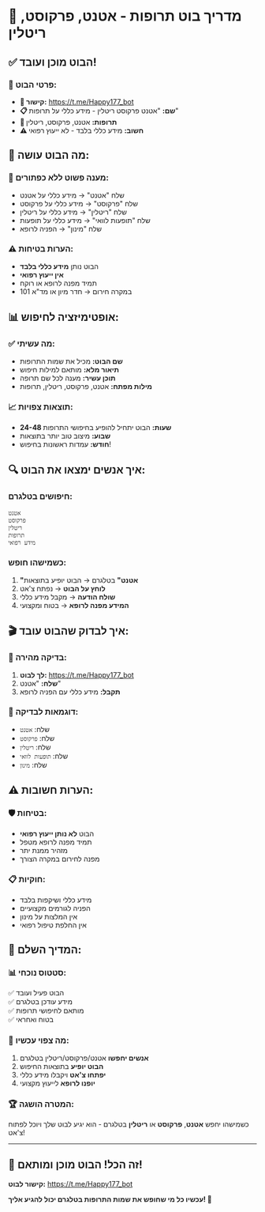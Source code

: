 # 💊 מדריך בוט תרופות - אטנט, פרקוסט, ריטלין

## ✅ **הבוט מוכן ועובד!**

### 🤖 **פרטי הבוט:**
- **🔗 קישור:** https://t.me/Happy177_bot
- **📋 שם:** "אטנט פרקוסט ריטלין - מידע כללי על תרופות"
- **💊 תרופות:** אטנט, פרקוסט, ריטלין
- **⚠️ חשוב:** מידע כללי בלבד - לא ייעוץ רפואי

## 🎯 **מה הבוט עושה:**

### 💬 **מענה פשוט ללא כפתורים:**
- שלח "אטנט" → מידע כללי על אטנט
- שלח "פרקוסט" → מידע כללי על פרקוסט  
- שלח "ריטלין" → מידע כללי על ריטלין
- שלח "תופעות לוואי" → מידע כללי על תופעות
- שלח "מינון" → הפניה לרופא

### ⚠️ **הערות בטיחות:**
- הבוט נותן **מידע כללי בלבד**
- **אין ייעוץ רפואי**
- תמיד מפנה לרופא או רוקח
- במקרה חירום → חדר מיון או מד"א 101

## 📊 **אופטימיזציה לחיפוש:**

### ✅ **מה עשיתי:**
- **שם הבוט:** מכיל את שמות התרופות
- **תיאור מלא:** מותאם למילות חיפוש
- **תוכן עשיר:** מענה לכל שם תרופה
- **מילות מפתח:** אטנט, פרקוסט, ריטלין, תרופות

### 📈 **תוצאות צפויות:**
- **24-48 שעות:** הבוט יתחיל להופיע בחיפושי התרופות
- **שבוע:** מיצוב טוב יותר בתוצאות
- **חודש:** עמדות ראשונות בחיפוש!

## 🔍 **איך אנשים ימצאו את הבוט:**

### חיפושים בטלגרם:
```
אטנט
פרקוסט
ריטלין
תרופות
מידע רפואי
```

### כשמישהו חופש:
1. **"אטנט"** בטלגרם → הבוט יופיע בתוצאות
2. **לוחץ על הבוט** → נפתח צ'אט
3. **שולח הודעה** → מקבל מידע כללי
4. **המידע מפנה לרופא** → בטוח ומקצועי

## 🎬 **איך לבדוק שהבוט עובד:**

### 📱 **בדיקה מהירה:**
1. **לך לבוט:** https://t.me/Happy177_bot
2. **שלח:** "אטנט"
3. **תקבל:** מידע כללי עם הפניה לרופא

### 💬 **דוגמאות לבדיקה:**
- שלח: `אטנט`
- שלח: `פרקוסט`
- שלח: `ריטלין`
- שלח: `תופעות לוואי`
- שלח: `מינון`

## ⚠️ **הערות חשובות:**

### 🛡️ **בטיחות:**
- הבוט **לא נותן ייעוץ רפואי**
- תמיד מפנה לרופא מטפל
- מזהיר ממנת יתר
- מפנה לחירום במקרה הצורך

### 📋 **חוקיות:**
- מידע כללי ושיקפות בלבד
- הפניה לגורמים מקצועיים
- אין המלצות על מינון
- אין החלפת טיפול רפואי

## 🚀 **המדיך השלם:**

### 📊 **סטטוס נוכחי:**
✅ הבוט פעיל ועובד  
✅ מידע עודכן בטלגרם  
✅ מותאם לחיפושי תרופות  
✅ בטוח ואחראי  

### 🎯 **מה צפוי עכשיו:**
1. **אנשים יחפשו** אטנט/פרקוסט/ריטלין בטלגרם
2. **הבוט יופיע** בתוצאות החיפוש
3. **יפתחו צ'אט** ויקבלו מידע כללי
4. **יופנו לרופא** לייעוץ מקצועי

### 🏆 **המטרה הושגה:**
כשמישהו יחפש **אטנט**, **פרקוסט** או **ריטלין** בטלגרם - הוא יגיע לבוט שלך ויוכל לפתוח צ'אט!

---

## 🎉 **זה הכל! הבוט מוכן ומותאם!**

**קישור לבוט:** https://t.me/Happy177_bot

**עכשיו כל מי שחופש את שמות התרופות בטלגרם יכול להגיע אליך! 🎯**
